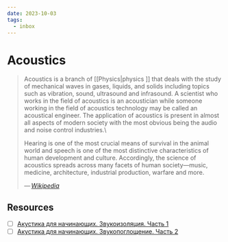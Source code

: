 ```yaml
---
date: 2023-10-03
tags:
  - inbox
---
```


# Acoustics

> Acoustics is a branch of [[Physics|physics ]] that deals with the study of
> mechanical waves in gases, liquids, and solids including topics such as
> vibration, sound, ultrasound and infrasound. A scientist who works in the
> field of acoustics is an acoustician while someone working in the field of
> acoustics technology may be called an acoustical engineer. The application of
> acoustics is present in almost all aspects of modern society with the most
> obvious being the audio and noise control industries.\
>
> Hearing is one of the most crucial means of survival in the animal world and
> speech is one of the most distinctive characteristics of human development and
> culture. Accordingly, the science of acoustics spreads across many facets of
> human society—music, medicine, architecture, industrial production, warfare
> and more.
>
> — <cite>[Wikipedia](https://en.wikipedia.org/wiki/Acoustics)</cite>

## Resources

- [ ] [Акустика для начинающих. Звукоизоляция. Часть 1](https://pikabu.ru/story/akustika_dlya_nachinayushchikh_zvukoizolyatsiya_chast_1_3956274)
- [ ] [Акустика для начинающих. Звукопоглощение. Часть 2](https://pikabu.ru/story/akustika_dlya_nachinayushchikh_zvukopogloshchenie_chast_2_3961293)